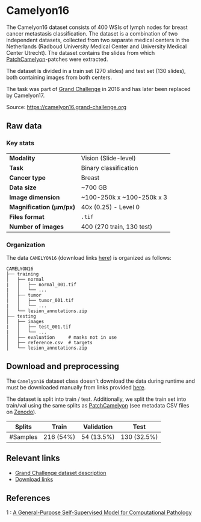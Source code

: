# Camelyon16

The Camelyon16 dataset consists of 400 WSIs of lymph nodes for breast cancer metastasis classification. The dataset is a combination of two independent datasets, collected from two separate medical centers in the Netherlands (Radboud University Medical Center and University Medical Center Utrecht). The dataset contains the slides from which [PatchCamelyon](patch_camelyon.md)-patches were extracted.

The dataset is divided in a train set (270 slides) and test set (130 slides), both containing images from both centers.

The task was part of [Grand Challenge](https://grand-challenge.org/) in 2016 and has later been replaced by Camelyon17.

Source: https://camelyon16.grand-challenge.org

## Raw data

### Key stats

|                           |                                                          |
|---------------------------|----------------------------------------------------------|
| **Modality**              | Vision (Slide-level)                                     |
| **Task**                  | Binary classification                                    |
| **Cancer type**           | Breast                                                   |
| **Data size**             | ~700 GB                                                  |
| **Image dimension**       | ~100-250k x ~100-250k x 3                                |
| **Magnification (μm/px)** | 40x (0.25) - Level 0                                     |
| **Files format**          | `.tif`                                                   |
| **Number of images**      | 400 (270 train, 130 test)                                |


### Organization

The data `CAMELYON16` (download links [here](https://camelyon17.grand-challenge.org/Data/)) is organized as follows:

```
CAMELYON16
├── training
│   ├── normal
|   │   ├── normal_001.tif
|   │   └── ...
│   ├── tumor
|   │   ├── tumor_001.tif
|   │   └── ...
│   └── lesion_annotations.zip
├── testing
│   ├── images
|   │   ├── test_001.tif
|   │   └── ...
│   ├── evaluation     # masks not in use
│   ├── reference.csv  # targets
│   └── lesion_annotations.zip
```

## Download and preprocessing

The `Camelyon16` dataset class doesn't download the data during runtime and must be downloaded manually from links provided [here](https://camelyon17.grand-challenge.org/Data/).

The dataset is split into train / test. Additionally, we split the train set into train/val using the same splits as [PatchCamelyon](patch_camelyon.md) (see metadata CSV files on [Zenodo](https://zenodo.org/records/2546921)).

| Splits   | Train       | Validation  | Test       |  
|----------|-------------|-------------|------------|
| #Samples | 216 (54%)  | 54 (13.5%)  | 130 (32.5%) |


## Relevant links

* [Grand Challenge dataset description](https://camelyon16.grand-challenge.org/Data/)
* [Download links](https://camelyon17.grand-challenge.org/Data/)


## References
1 : [A General-Purpose Self-Supervised Model for Computational Pathology](https://arxiv.org/abs/2308.15474)